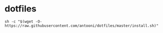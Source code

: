 # dotfiles
```
sh -c "$(wget -O- https://raw.githubusercontent.com/antooni/dotfiles/master/install.sh)"
```
